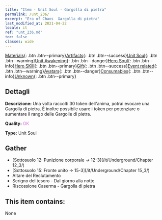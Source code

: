 ```yaml
---
title: "Item - Unit Soul - Gargolla di pietra"
permalink: /unt_236/
excerpt: "Era of Chaos  Gargolla di pietra"
last_modified_at: 2021-04-22
locale: it
ref: "unt_236.md"
toc: false
classes: wide
---
```

 [Materials](/ItemsIT/){: .btn .btn--primary}[Artifacts](/ItemsIT/Artifacts/){: .btn .btn--success}[Unit Soul](/ItemsIT/UnitSoul/){: .btn .btn--warning}[Unit Awakening](/ItemsIT/UnitAwakening/){: .btn .btn--danger}[Hero Soul](/ItemsIT/HeroSoul/){: .btn .btn--info}[Hero SKill](/ItemsIT/HeroSkill/){: .btn .btn--primary}[Gift](/ItemsIT/Gift/){: .btn .btn--success}[Event related](/ItemsIT/Events/){: .btn .btn--warning}[Avatars](/ItemsIT/Avatars/){: .btn .btn--danger}[Consumables](/ItemsIT/Consumables/){: .btn .btn--info}[Unknown](/ItemsIT/Unknown/){: .btn .btn--primary}

## Dettagli
 **Descrizione:** Una volta raccolti 30 token dell'anima, potrai evocare una Gargolla di pietra. È inoltre possibile usare i token per potenziare o aumentare il rango delle Gargolle di pietra.

 **Quality:** <span style="color: #DA70D6">OK</span>

 **Type:** Unit Soul

## Gather

*    [Sottosuolo 12: Punizione corporale -> 12-3](/it/Underground/Chapter 12_3/) 
*    [Sottosuolo 15: Fronte unito -> 15-3](/it/Underground/Chapter 15_3/) 
*    Altare del Reclutamento 
*    Scrigno del tesoro - Dal giorno alla notte 
*    Riscossione Caserma - Gargolla di pietra 

## This item contains:

  None

